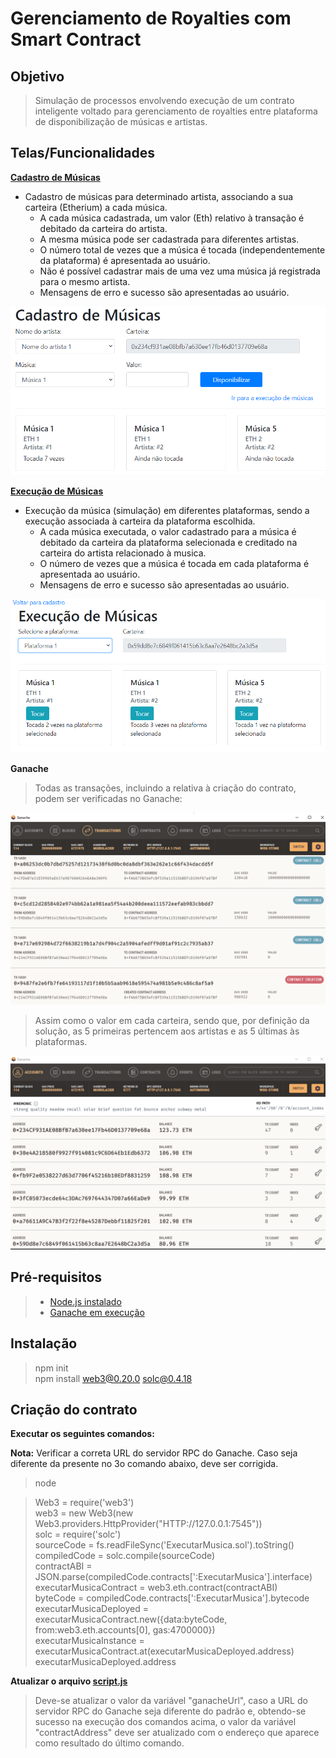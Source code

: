 # Gerenciamento de Royalties com Smart Contract

## Objetivo
>Simulação de processos envolvendo execução de um contrato inteligente voltado para gerenciamento de royalties entre plataforma de disponibilização de músicas e artistas.  

## Telas/Funcionalidades
**[Cadastro de Músicas](./index.html)**  

* Cadastro de músicas para determinado artista, associando a sua carteira (Etherium) a cada música.  
  * A cada música cadastrada, um valor (Eth) relativo à transação é debitado da carteira do artista.
  * A mesma música pode ser cadastrada para diferentes artistas.
  * O número total de vezes que a música é tocada (independentemente da plataforma) é apresentada ao usuário.
  * Não é possível cadastrar mais de uma vez uma música já registrada para o mesmo artista.  
  * Mensagens de erro e sucesso são apresentadas ao usuário.
  
![Cadastro](./img/cadastro.png)  
  
**[Execução de Músicas](./index_play.html)**  

* Execução da música (simulação) em diferentes plataformas, sendo a execução associada à carteira da plataforma escolhida.
  * A cada música executada, o valor cadastrado para a música é debitado da carteira da plataforma selecionada e creditado na carteira do artista relacionado à musica.
  * O número de vezes que a música é tocada em cada plataforma é apresentada ao usuário.
  * Mensagens de erro e sucesso são apresentadas ao usuário.
  
![Execução](./img/Execucao.png)  
   
**Ganache**  
  
>Todas as transações, incluindo a relativa à criação do contrato, podem ser verificadas no Ganache:  
  
![Ganache](./img/ganache.png)
  
>Assim como o valor em cada carteira, sendo que, por definição da solução, as 5 primeiras pertencem aos artistas e as 5 últimas às plataformas.

![Ganache](./img/ganache_2.png)  
  
## Pré-requisitos
>* [Node.js instalado](https://nodejs.org/en/download/)  
>* [Ganache em execução](https://www.trufflesuite.com/ganache)

## Instalação
>npm init  
>npm install web3@0.20.0 solc@0.4.18  

## Criação do contrato
**Executar os seguintes comandos:**  
  
**Nota:** Verificar a correta URL do servidor RPC do Ganache. Caso seja diferente da presente no 3o comando abaixo, deve ser corrigida.  
>node  
  
>Web3 = require('web3')  
web3 = new Web3(new Web3.providers.HttpProvider("HTTP://127.0.0.1:7545"))  
solc = require('solc')  
sourceCode =  fs.readFileSync('ExecutarMusica.sol').toString()  
compiledCode = solc.compile(sourceCode)  
contractABI = JSON.parse(compiledCode.contracts[':ExecutarMusica'].interface)  
executarMusicaContract = web3.eth.contract(contractABI)  
byteCode = compiledCode.contracts[':ExecutarMusica'].bytecode  
executarMusicaDeployed = executarMusicaContract.new({data:byteCode, from:web3.eth.accounts[0], gas:4700000})  
executarMusicaInstance =  executarMusicaContract.at(executarMusicaDeployed.address)  
executarMusicaDeployed.address  

**Atualizar o arquivo [script.js](./script.js)**  
  
>Deve-se atualizar o valor da variável "ganacheUrl", caso a URL do servidor RPC do Ganache seja diferente do padrão e, obtendo-se sucesso na execução dos comandos acima, o valor da variável "contractAddress" deve ser atualizado com o endereço que aparece como resultado do último comando.
